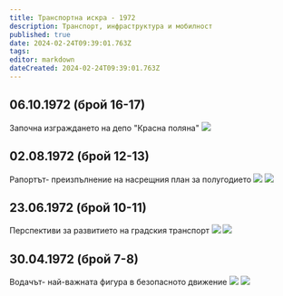 ```yaml
---
title: Транспортна искра - 1972
description: Транспорт, инфраструктура и мобилност
published: true
date: 2024-02-24T09:39:01.763Z
tags: 
editor: markdown
dateCreated: 2024-02-24T09:39:01.763Z
---
```




## 06.10.1972 (брой 16-17)
Започна изграждането на депо "Красна поляна"
<img src="http://46.10.181.183:1518/trinmo/literature/vestnik-transportna-iskra/1972/1972.10.06-br16-17.jpg">

## 02.08.1972 (брой 12-13)
Рапортът- преизпълнение на насрещния план за полугодието
<img src="http://46.10.181.183:1518/trinmo/literature/vestnik-transportna-iskra/1972/1972.08.02-%20br12-13.jpg">
<img src="http://46.10.181.183:1518/trinmo/literature/vestnik-transportna-iskra/1972/1972.08.02-%20br12-13-snimka.jpg">

## 23.06.1972 (брой 10-11)
Перспективи за развитието на градския транспорт
<img src="http://46.10.181.183:1518/trinmo/literature/vestnik-transportna-iskra/1972/1972.06.23-br10-11.jpg">
<img src="http://46.10.181.183:1518/trinmo/literature/vestnik-transportna-iskra/1972/1972.06.23-br10-11-2.jpg">


## 30.04.1972 (брой 7-8)
Водачът- най-важната фигура в безопасното движение
<img src="http://46.10.181.183:1518/trinmo/literature/vestnik-transportna-iskra/1972/1972.04.30-br7-8.jpg">
<img src="http://46.10.181.183:1518/trinmo/literature/vestnik-transportna-iskra/1972/1972.04.30-br7-8-1.jpg">